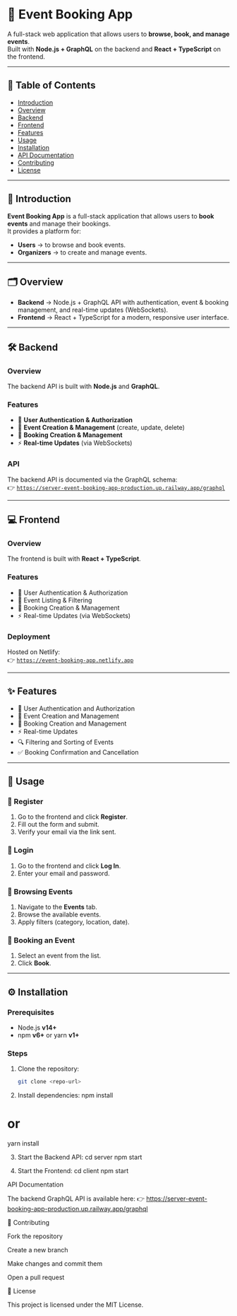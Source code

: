 # 🎉 Event Booking App

A full-stack web application that allows users to **browse, book, and manage events**.  
Built with **Node.js + GraphQL** on the backend and **React + TypeScript** on the frontend.  

---

## 📑 Table of Contents
- [Introduction](#-introduction)
- [Overview](#-overview)
- [Backend](#-backend)
- [Frontend](#-frontend)
- [Features](#-features)
- [Usage](#-usage)
- [Installation](#-installation)
- [API Documentation](#-api-documentation)
- [Contributing](#-contributing)
- [License](#-license)

---

## 🚀 Introduction
**Event Booking App** is a full-stack application that allows users to **book events** and manage their bookings.  
It provides a platform for:
- **Users** → to browse and book events.  
- **Organizers** → to create and manage events.  

---

## 🗂️ Overview
- **Backend** → Node.js + GraphQL API with authentication, event & booking management, and real-time updates (WebSockets).  
- **Frontend** → React + TypeScript for a modern, responsive user interface.  

---

## 🛠️ Backend
### Overview
The backend API is built with **Node.js** and **GraphQL**.  

### Features
- 🔐 **User Authentication & Authorization**  
- 🎫 **Event Creation & Management** (create, update, delete)  
- 📅 **Booking Creation & Management**  
- ⚡ **Real-time Updates** (via WebSockets)  

### API
The backend API is documented via the GraphQL schema:  
👉 [`https://server-event-booking-app-production.up.railway.app/graphql`](https://server-event-booking-app-production.up.railway.app/graphql)

---

## 💻 Frontend
### Overview
The frontend is built with **React + TypeScript**.  

### Features
- 🔐 User Authentication & Authorization  
- 🎉 Event Listing & Filtering  
- 🎫 Booking Creation & Management  
- ⚡ Real-time Updates (via WebSockets)  

### Deployment
Hosted on Netlify:  
👉 [`https://event-booking-app.netlify.app`](https://event-booking-app.netlify.app)

---

## ✨ Features
- 🔐 User Authentication and Authorization  
- 🎉 Event Creation and Management  
- 🎫 Booking Creation and Management  
- ⚡ Real-time Updates  
- 🔍 Filtering and Sorting of Events  
- ✅ Booking Confirmation and Cancellation  

---

## 📖 Usage
### 📝 Register
1. Go to the frontend and click **Register**.  
2. Fill out the form and submit.  
3. Verify your email via the link sent.  

### 🔑 Login
1. Go to the frontend and click **Log In**.  
2. Enter your email and password.  

### 🎉 Browsing Events
1. Navigate to the **Events** tab.  
2. Browse the available events.  
3. Apply filters (category, location, date).  

### 🎫 Booking an Event
1. Select an event from the list.  
2. Click **Book**.  

---

## ⚙️ Installation
### Prerequisites
- Node.js **v14+**  
- npm **v6+** or yarn **v1+**

### Steps
1. Clone the repository:
   ```bash
   git clone <repo-url>

2. Install dependencies:
npm install
# or
yarn install

3. Start the Backend API:
cd server
npm start

4. Start the Frontend:
cd client
npm start


API Documentation

The backend GraphQL API is available here:
👉 https://server-event-booking-app-production.up.railway.app/graphql

🤝 Contributing

Fork the repository

Create a new branch

Make changes and commit them

Open a pull request

📜 License

This project is licensed under the MIT License.